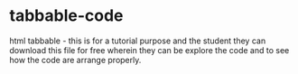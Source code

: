 # tabbable-code
html tabbable - this is for a tutorial purpose and the student they can download this file for free wherein they can be explore the code and to see how the code are arrange properly.

